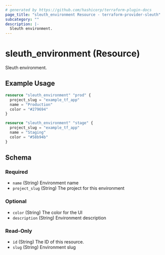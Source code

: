 ```yaml
---
# generated by https://github.com/hashicorp/terraform-plugin-docs
page_title: "sleuth_environment Resource - terraform-provider-sleuth"
subcategory: ""
description: |-
  Sleuth environment.
---
```


# sleuth_environment (Resource)

Sleuth environment.

## Example Usage

```terraform
resource "sleuth_environment" "prod" {
  project_slug = "example_tf_app"
  name = "Production"
  color = "#279694"
}

resource "sleuth_environment" "stage" {
  project_slug = "example_tf_app"
  name = "Staging"
  color = "#58b94b"
}
```

<!-- schema generated by tfplugindocs -->
## Schema

### Required

- `name` (String) Environment name
- `project_slug` (String) The project for this environment

### Optional

- `color` (String) The color for the UI
- `description` (String) Environment description

### Read-Only

- `id` (String) The ID of this resource.
- `slug` (String) Environment slug


